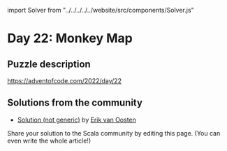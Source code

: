 import Solver from "../../../../../website/src/components/Solver.js"

# Day 22: Monkey Map

## Puzzle description

https://adventofcode.com/2022/day/22

## Solutions from the community

- [Solution (not generic)](https://github.com/erikvanoosten/advent-of-code/blob/main/src/main/scala/nl/grons/advent/y2022/Day22.scala) by [Erik van Oosten](https://github.com/erikvanoosten)

Share your solution to the Scala community by editing this page. (You can even write the whole article!)